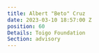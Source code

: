 ```yaml
---
title: Albert "Beto" Cruz
date: 2023-03-10 18:57:00 Z
position: 60
Details: Toigo Foundation
Section: advisory
---
```


